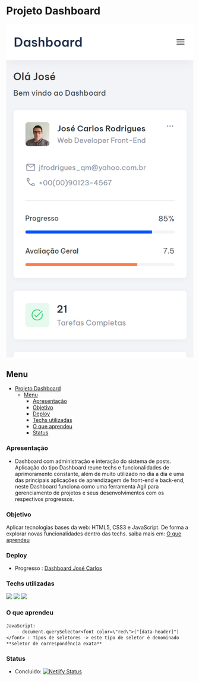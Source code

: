 # Projeto Dashboard

<img src="./assets/images/Dashboard-mobile.png">

## Menu

- [Projeto Dashboard](#projeto-dashboard)
  - [Menu](#menu)
    - [Apresentação](#apresentação)
    - [Objetivo](#objetivo)
    - [Deploy](#deploy)
    - [Techs utilizadas](#techs-utilizadas)
    - [O que aprendeu](#o-que-aprendeu)
    - [Status](#status)

### Apresentação

- Dashboard com administração e interação do sistema de posts. Aplicação do tipo Dashboard reune techs e funcionalidades de aprimoramento constante, além de muito utilizado no dia a dia e uma das principais aplicações de aprendizagem de front-end e back-end, neste Dashboard funciona como uma ferramenta Agil para gerenciamento de projetos e seus desenvolvimentos com os respectivos progressos.

### Objetivo

Aplicar tecnologias bases da web: HTML5, CSS3 e JavaScript. De forma a explorar novas funcionalidades
dentro das techs. saiba mais em: [O que aprendeu](#O-que-aprendeu)

### Deploy

- Progresso : <a href="https://jose-carlos-rodrigues-dashboard.netlify.app/" target="_blank">Dashboard José Carlos</a>

### Techs utilizadas

<img src="https://img.shields.io/badge/HTML5-E34F26?style=for-the-badge&logo=html5&logoColor=white">
<img src="https://img.shields.io/badge/CSS3-1572B6?style=for-the-badge&logo=css3&logoColor=white">
<img src="https://img.shields.io/badge/JavaScript-323330?style=for-the-badge&logo=javascript&logoColor=F7DF1E">

### O que aprendeu

    JavaScript:
        - document.querySelector<font color=\"red\">("[data-header]")</font> : Tipos de seletores -> este tipo de seletor é denominado **seletor de correspondência exata**

### Status

- Concluido: [![Netlify Status](https://api.netlify.com/api/v1/badges/5433c841-e738-419e-912f-d93faeac3678/deploy-status)](https://app.netlify.com/sites/jose-carlos-rodrigues-dashboard/deploys)
